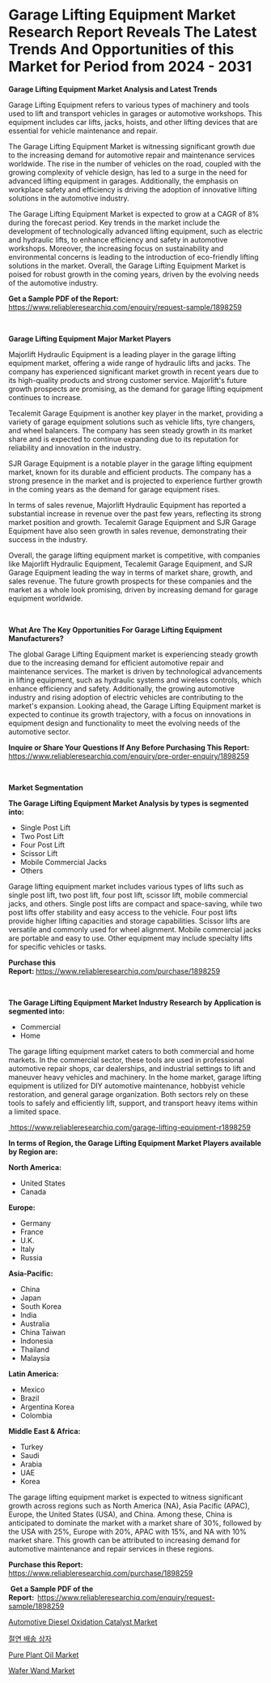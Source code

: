 <p><h1>Garage Lifting Equipment Market Research Report Reveals The Latest Trends And Opportunities of this Market for Period from 2024 - 2031</h1></p><p><strong>Garage Lifting Equipment Market Analysis and Latest Trends</strong></p>
<p><p>Garage Lifting Equipment refers to various types of machinery and tools used to lift and transport vehicles in garages or automotive workshops. This equipment includes car lifts, jacks, hoists, and other lifting devices that are essential for vehicle maintenance and repair.</p><p>The Garage Lifting Equipment Market is witnessing significant growth due to the increasing demand for automotive repair and maintenance services worldwide. The rise in the number of vehicles on the road, coupled with the growing complexity of vehicle design, has led to a surge in the need for advanced lifting equipment in garages. Additionally, the emphasis on workplace safety and efficiency is driving the adoption of innovative lifting solutions in the automotive industry.</p><p>The Garage Lifting Equipment Market is expected to grow at a CAGR of 8% during the forecast period. Key trends in the market include the development of technologically advanced lifting equipment, such as electric and hydraulic lifts, to enhance efficiency and safety in automotive workshops. Moreover, the increasing focus on sustainability and environmental concerns is leading to the introduction of eco-friendly lifting solutions in the market. Overall, the Garage Lifting Equipment Market is poised for robust growth in the coming years, driven by the evolving needs of the automotive industry.</p></p>
<p><strong>Get a Sample PDF of the Report:&nbsp;</strong> <a href="https://www.reliableresearchiq.com/enquiry/request-sample/1898259">https://www.reliableresearchiq.com/enquiry/request-sample/1898259</a></p>
<p>&nbsp;</p>
<p><strong>Garage Lifting Equipment Major Market Players</strong></p>
<p><p>Majorlift Hydraulic Equipment is a leading player in the garage lifting equipment market, offering a wide range of hydraulic lifts and jacks. The company has experienced significant market growth in recent years due to its high-quality products and strong customer service. Majorlift's future growth prospects are promising, as the demand for garage lifting equipment continues to increase.</p><p>Tecalemit Garage Equipment is another key player in the market, providing a variety of garage equipment solutions such as vehicle lifts, tyre changers, and wheel balancers. The company has seen steady growth in its market share and is expected to continue expanding due to its reputation for reliability and innovation in the industry.</p><p>SJR Garage Equipment is a notable player in the garage lifting equipment market, known for its durable and efficient products. The company has a strong presence in the market and is projected to experience further growth in the coming years as the demand for garage equipment rises.</p><p>In terms of sales revenue, Majorlift Hydraulic Equipment has reported a substantial increase in revenue over the past few years, reflecting its strong market position and growth. Tecalemit Garage Equipment and SJR Garage Equipment have also seen growth in sales revenue, demonstrating their success in the industry.</p><p>Overall, the garage lifting equipment market is competitive, with companies like Majorlift Hydraulic Equipment, Tecalemit Garage Equipment, and SJR Garage Equipment leading the way in terms of market share, growth, and sales revenue. The future growth prospects for these companies and the market as a whole look promising, driven by increasing demand for garage equipment worldwide.</p></p>
<p>&nbsp;</p>
<p><strong>What Are The Key Opportunities For Garage Lifting Equipment Manufacturers?</strong></p>
<p><p>The global Garage Lifting Equipment market is experiencing steady growth due to the increasing demand for efficient automotive repair and maintenance services. The market is driven by technological advancements in lifting equipment, such as hydraulic systems and wireless controls, which enhance efficiency and safety. Additionally, the growing automotive industry and rising adoption of electric vehicles are contributing to the market's expansion. Looking ahead, the Garage Lifting Equipment market is expected to continue its growth trajectory, with a focus on innovations in equipment design and functionality to meet the evolving needs of the automotive sector.</p></p>
<p><strong>Inquire or Share Your Questions If Any Before Purchasing This Report:</strong> <a href="https://www.reliableresearchiq.com/enquiry/pre-order-enquiry/1898259">https://www.reliableresearchiq.com/enquiry/pre-order-enquiry/1898259</a></p>
<p>&nbsp;</p>
<p><strong>Market Segmentation</strong></p>
<p><strong>The Garage Lifting Equipment Market Analysis by types is segmented into:</strong></p>
<p><ul><li>Single Post Lift</li><li>Two Post Lift</li><li>Four Post Lift</li><li>Scissor Lift</li><li>Mobile Commercial Jacks</li><li>Others</li></ul></p>
<p><p>Garage lifting equipment market includes various types of lifts such as single post lift, two post lift, four post lift, scissor lift, mobile commercial jacks, and others. Single post lifts are compact and space-saving, while two post lifts offer stability and easy access to the vehicle. Four post lifts provide higher lifting capacities and storage capabilities. Scissor lifts are versatile and commonly used for wheel alignment. Mobile commercial jacks are portable and easy to use. Other equipment may include specialty lifts for specific vehicles or tasks.</p></p>
<p><strong>Purchase this Report:&nbsp;</strong><a href="https://www.reliableresearchiq.com/purchase/1898259">https://www.reliableresearchiq.com/purchase/1898259</a></p>
<p>&nbsp;</p>
<p><strong>The Garage Lifting Equipment Market Industry Research by Application is segmented into:</strong></p>
<p><ul><li>Commercial</li><li>Home</li></ul></p>
<p><p>The garage lifting equipment market caters to both commercial and home markets. In the commercial sector, these tools are used in professional automotive repair shops, car dealerships, and industrial settings to lift and maneuver heavy vehicles and machinery. In the home market, garage lifting equipment is utilized for DIY automotive maintenance, hobbyist vehicle restoration, and general garage organization. Both sectors rely on these tools to safely and efficiently lift, support, and transport heavy items within a limited space.</p></p>
<p><a href="https://www.reliableresearchiq.com/garage-lifting-equipment-r1898259">&nbsp;https://www.reliableresearchiq.com/garage-lifting-equipment-r1898259</a></p>
<p><strong>In terms of Region, the Garage Lifting Equipment Market Players available by Region are:</strong></p>
<p>
    <p> <strong> North America: </strong>
        <ul>
            <li>United States</li>
            <li>Canada</li>
        </ul>
        </p> 
    <p> <strong> Europe: </strong>
        <ul>
            <li>Germany</li>
            <li>France</li>
            <li>U.K.</li>
            <li>Italy</li>
            <li>Russia</li>
        </ul>
        </p> 
    <p> <strong> Asia-Pacific: </strong>
        <ul>
            <li>China</li>
            <li>Japan</li>
            <li>South Korea</li>
            <li>India</li>
            <li>Australia</li>
            <li>China Taiwan</li>
            <li>Indonesia</li>
            <li>Thailand</li>
            <li>Malaysia</li>
        </ul>
        </p> 
    <p> <strong> Latin America: </strong>
        <ul>
            <li>Mexico</li>
            <li>Brazil</li>
            <li>Argentina Korea</li>
            <li>Colombia</li>
        </ul>
        </p> 
    <p> <strong> Middle East & Africa: </strong>
        <ul>
            <li>Turkey</li>
            <li>Saudi</li>
            <li>Arabia</li>
            <li>UAE</li>
            <li>Korea</li>
        </ul>
    </p>
    </p>
<p><p>The garage lifting equipment market is expected to witness significant growth across regions such as North America (NA), Asia Pacific (APAC), Europe, the United States (USA), and China. Among these, China is anticipated to dominate the market with a market share of 30%, followed by the USA with 25%, Europe with 20%, APAC with 15%, and NA with 10% market share. This growth can be attributed to increasing demand for automotive maintenance and repair services in these regions.</p></p>
<p><strong>Purchase this Report: </strong><a href="https://www.reliableresearchiq.com/purchase/1898259">https://www.reliableresearchiq.com/purchase/1898259</a></p>
<p>&nbsp;<strong>Get a Sample PDF of the Report:&nbsp;&nbsp;</strong><a href="https://www.reliableresearchiq.com/enquiry/request-sample/1898259">https://www.reliableresearchiq.com/enquiry/request-sample/1898259</a></p>
<p><strong></strong></p>
<p><p><a href="https://issuu.com/reportprime-2/docs/automotive-diesel-oxidation-catalyst-market-size-2">Automotive Diesel Oxidation Catalyst Market</a></p><p><a href="https://github.com/vdhdwjyp90142/Market-Research-Report-List-3/blob/main/463779644235.md">절연 배송 상자</a></p><p><a href="https://medium.com/@alicemcglynn2022/global-pure-plant-oil-market-by-product-type-by-application-by-region-and-companies-industry-3fd09900ed52">Pure Plant Oil Market</a></p><p><a href="https://github.com/sakatikimasho/Market-Research-Report-List-1/blob/main/wafer-wand-market.md">Wafer Wand Market</a></p></p>